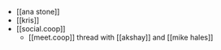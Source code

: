- [[ana stone]]
- [[kris]]
- [[social.coop]]
  - [[meet.coop]] thread with [[akshay]] and [[mike hales]]
